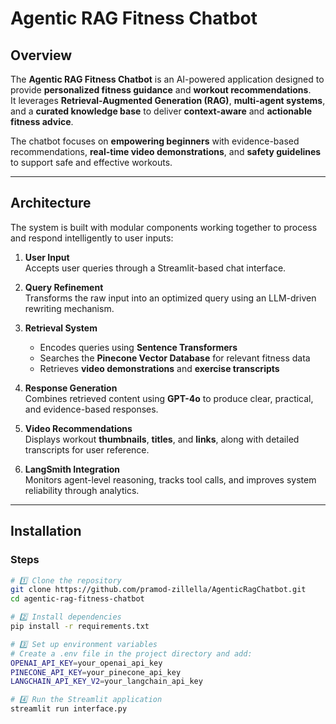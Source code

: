 #  Agentic RAG Fitness Chatbot


##  Overview
The **Agentic RAG Fitness Chatbot** is an AI-powered application designed to provide **personalized fitness guidance** and **workout recommendations**.  
It leverages **Retrieval-Augmented Generation (RAG)**, **multi-agent systems**, and a **curated knowledge base** to deliver **context-aware** and **actionable fitness advice**.  

The chatbot focuses on **empowering beginners** with evidence-based recommendations, **real-time video demonstrations**, and **safety guidelines** to support safe and effective workouts.


---

## Architecture
The system is built with modular components working together to process and respond intelligently to user inputs:

1. **User Input**  
   Accepts user queries through a Streamlit-based chat interface.

2. **Query Refinement**  
   Transforms the raw input into an optimized query using an LLM-driven rewriting mechanism.

3. **Retrieval System**  
   - Encodes queries using **Sentence Transformers**  
   - Searches the **Pinecone Vector Database** for relevant fitness data  
   - Retrieves **video demonstrations** and **exercise transcripts**

4. **Response Generation**  
   Combines retrieved content using **GPT-4o** to produce clear, practical, and evidence-based responses.

5. **Video Recommendations**  
   Displays workout **thumbnails**, **titles**, and **links**, along with detailed transcripts for user reference.

6. **LangSmith Integration**  
   Monitors agent-level reasoning, tracks tool calls, and improves system reliability through analytics.




---

##  Installation

### Steps

```bash
# 1️⃣ Clone the repository
git clone https://github.com/pramod-zillella/AgenticRagChatbot.git
cd agentic-rag-fitness-chatbot

# 2️⃣ Install dependencies
pip install -r requirements.txt

# 3️⃣ Set up environment variables
# Create a .env file in the project directory and add:
OPENAI_API_KEY=your_openai_api_key
PINECONE_API_KEY=your_pinecone_api_key
LANGCHAIN_API_KEY_V2=your_langchain_api_key

# 4️⃣ Run the Streamlit application
streamlit run interface.py

